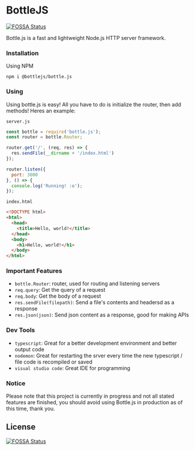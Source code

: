 # BottleJS
[![FOSSA Status](https://app.fossa.com/api/projects/git%2Bgithub.com%2Fbottlejs%2Fbottle.js.svg?type=shield)](https://app.fossa.com/projects/git%2Bgithub.com%2Fbottlejs%2Fbottle.js?ref=badge_shield)


Bottle.js is a fast and lightweight Node.js HTTP server framework.

### Installation

Using NPM

```
npm i @bottlejs/bottle.js
```

### Using

Using bottle.js is easy! All you have to do is initialize the router, then add methods! Heres an example:

`server.js`
```js
const bottle = require('bottle.js');
const router = bottle.Router;

router.get('/', (req, res) => {
  res.sendFile(__dirname + '/index.html')
});

router.listen({
  port: 3000
}, () => {
  console.log('Running! :o');
});
```

`index.html`
```html
<!DOCTYPE html>
<html>
  <head>
    <title>Hello, world!</title>
  </head>
  <body>
    <h1>Hello, world!</h1>
  </body>
</html>
```

### Important Features

  - `bottle.Router`: router, used for routing and listening servers
  - `req.query`: Get the query of a request
  - `req.body`: Get the body of a request
  - `res.sendFile(filepath)`: Send a file's contents and headersd as a response
  - `res.json(json)`: Send json content as a response, good for making APIs

### Dev Tools

  - `typescript`: Great for a better development environment and better output code
  - `nodemon`: Great for restarting the srver every time the new typescript / file code is recompiled or saved
  - `visual studio code`: Great IDE for programming

### Notice

Please note that this project is currently in progress and not all stated features are finished, you should avoid using Bottle.js in production as of this time, thank you.

## License
[![FOSSA Status](https://app.fossa.com/api/projects/git%2Bgithub.com%2Fbottlejs%2Fbottle.js.svg?type=large)](https://app.fossa.com/projects/git%2Bgithub.com%2Fbottlejs%2Fbottle.js?ref=badge_large)